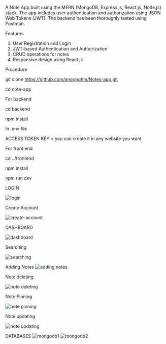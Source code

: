 A Note App built using the MERN (MongoDB, Express.js, React.js, Node.js) stack. The app includes user authentication and authorization using JSON Web Tokens (JWT). The backend has been thoroughly tested using Postman.

Features
1. User Registration and Login
2. JWT-based Authentication and Authorization
3. CRUD operations for notes
4. Responsive design using React.js


Procedure

git clone https://github.com/anoopghm/Notes-app.git

cd note-app

For backend

cd backend

npm install

In .env file

ACCESS TOKEN KEY = you can create it in any website you want

For front end

cd ../frontend

npm install

npm run dev




LOGIN 

![login](https://github.com/anoopghm/Notes-app/assets/140532297/65e90e94-b3c1-4fbf-9164-784ed08075e3)

Create Account

![create-account](https://github.com/anoopghm/Notes-app/assets/140532297/b95aba86-3a00-4ced-8cd9-6f03b91a3a00)

DASHBOARD

![dashboard](https://github.com/anoopghm/Notes-app/assets/140532297/f99dfd44-c29c-434f-878b-db893c6b726a)

Searching

![searching](https://github.com/anoopghm/Notes-app/assets/140532297/d8709539-92c8-4bd2-8621-04f4cde3ae8b)

Adding Notes
![adding notes](https://github.com/anoopghm/Notes-app/assets/140532297/6a3f51fe-a5a8-42b3-8ff3-e551bc032a9a)

Note deleting

![note deleting](https://github.com/anoopghm/Notes-app/assets/140532297/867f8012-5c72-48a7-a74e-3501f5cd3131)

Note Pinning

![note pinning](https://github.com/anoopghm/Notes-app/assets/140532297/5b832a9e-6363-4416-8eff-119284bad8df)

Note updating

![note updating](https://github.com/anoopghm/Notes-app/assets/140532297/dbfc9d39-a94c-485e-baaa-f3bb630424ef)



DATABASES
![mongodb1](https://github.com/anoopghm/Notes-app/assets/140532297/9ecce559-221e-4f54-8e79-54dea315382d)
![mongodb2](https://github.com/anoopghm/Notes-app/assets/140532297/a250408c-c933-4feb-9951-729069b397b8)





